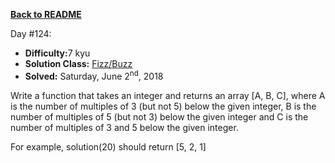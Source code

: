 ﻿<a href=https://github.com/hlais/Kata---a---Day><b>Back to README</b><a>

Day #124: 

* <b>Difficulty:</b>7 kyu
* <b>Solution Class:</b> [Fizz/Buzz](FizzBuzz.cs)
* <b>Solved:</b> Saturday, June 2<sup>nd</sup>, 2018

Write a function that takes an integer and returns an array [A, B, C], where A is the number of multiples of 3 (but not 5) below the given integer, B is the number of multiples of 5 (but not 3) below the given integer and C is the number of multiples of 3 and 5 below the given integer.

For example, solution(20) should return [5, 2, 1]
